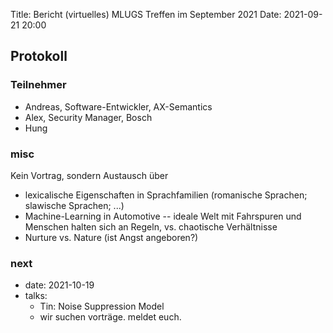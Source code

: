 Title: Bericht (virtuelles) MLUGS Treffen im September 2021
Date: 2021-09-21 20:00

## Protokoll

### Teilnehmer

- Andreas, Software-Entwickler, AX-Semantics
- Alex, Security Manager, Bosch
- Hung


### misc

Kein Vortrag, sondern Austausch über

- lexicalische Eigenschaften in Sprachfamilien (romanische Sprachen; slawische Sprachen; ...)
- Machine-Learning in Automotive -- ideale Welt mit Fahrspuren und Menschen halten sich an Regeln, vs. chaotische Verhältnisse
- Nurture vs. Nature (ist Angst angeboren?)


### next

- date: 2021-10-19
- talks:
    - Tin: Noise Suppression Model
    - wir suchen vorträge. meldet euch.
